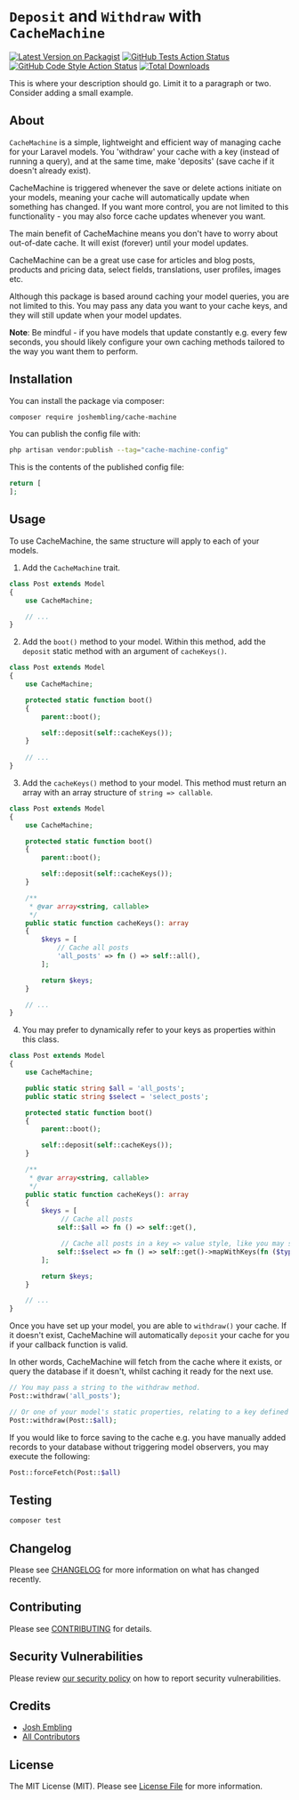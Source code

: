 # `Deposit` and `Withdraw` with `CacheMachine`

[![Latest Version on Packagist](https://img.shields.io/packagist/v/joshembling/cache-machine.svg?style=flat-square)](https://packagist.org/packages/joshembling/cache-machine)
[![GitHub Tests Action Status](https://img.shields.io/github/actions/workflow/status/joshembling/cache-machine/run-tests.yml?branch=main&label=tests&style=flat-square)](https://github.com/joshembling/cache-machine/actions?query=workflow%3Arun-tests+branch%3Amain)
[![GitHub Code Style Action Status](https://img.shields.io/github/actions/workflow/status/joshembling/cache-machine/fix-php-code-style-issues.yml?branch=main&label=code%20style&style=flat-square)](https://github.com/joshembling/cache-machine/actions?query=workflow%3A"Fix+PHP+code+style+issues"+branch%3Amain)
[![Total Downloads](https://img.shields.io/packagist/dt/joshembling/cache-machine.svg?style=flat-square)](https://packagist.org/packages/joshembling/cache-machine)

This is where your description should go. Limit it to a paragraph or two. Consider adding a small example.

## About

`CacheMachine` is a simple, lightweight and efficient way of managing cache for your Laravel models. You 'withdraw' your cache with a key (instead of running a query), and at the same time, make 'deposits' (save cache if it doesn't already exist).

CacheMachine is triggered whenever the save or delete actions initiate on your models, meaning your cache will automatically update when something has changed. If you want more control, you are not limited to this functionality - you may also force cache updates whenever you want.

The main benefit of CacheMachine means you don't have to worry about out-of-date cache. It will exist (forever) until your model updates.

CacheMachine can be a great use case for articles and blog posts, products and pricing data, select fields, translations, user profiles, images etc. 

Although this package is based around caching your model queries, you are not limited to this. You may pass any data you want to your cache keys, and they will still update when your model updates.

**Note**: Be mindful - if you have models that update constantly e.g. every few seconds, you should likely configure your own caching methods tailored to the way you want them to perform.

## Installation

You can install the package via composer:

```bash
composer require joshembling/cache-machine
```

You can publish the config file with:

```bash
php artisan vendor:publish --tag="cache-machine-config"
```

This is the contents of the published config file:

```php
return [
];
```

## Usage

To use CacheMachine, the same structure will apply to each of your models.

1) Add the `CacheMachine` trait.

```php
class Post extends Model
{
    use CacheMachine;

    // ...
}
```

2) Add the `boot()` method to your model. Within this method, add the `deposit` static method with an argument of `cacheKeys()`.

```php
class Post extends Model
{
    use CacheMachine;

    protected static function boot()
    {
        parent::boot();

        self::deposit(self::cacheKeys()); 
    }
    
    // ...
}
```

3) Add the `cacheKeys()` method to your model. This method must return an array with an array structure of `string => callable`.

```php
class Post extends Model
{
    use CacheMachine;

    protected static function boot()
    {
        parent::boot();

        self::deposit(self::cacheKeys()); 
    }

    /**
     * @var array<string, callable>
     */
    public static function cacheKeys(): array
    {
        $keys = [
            // Cache all posts
            'all_posts' => fn () => self::all(),
        ];

        return $keys;
    }

    // ...
}
```

4) You may prefer to dynamically refer to your keys as properties within this class.

```php
class Post extends Model
{
    use CacheMachine;

    public static string $all = 'all_posts';
    public static string $select = 'select_posts';

    protected static function boot()
    {
        parent::boot();

        self::deposit(self::cacheKeys()); 
    }

    /**
     * @var array<string, callable>
     */
    public static function cacheKeys(): array
    {
        $keys = [
             // Cache all posts
            self::$all => fn () => self::get(),

             // Cache all posts in a key => value style, like you may see on a select dropdown
            self::$select => fn () => self::get()->mapWithKeys(fn ($type) => [$type->id => $type->title]),
        ];

        return $keys;
    }

    // ...
}
```

Once you have set up your model, you are able to `withdraw()` your cache. If it doesn't exist, CacheMachine will automatically `deposit` your cache for you if your callback function is valid. 

In other words, CacheMachine will fetch from the cache where it exists, or query the database if it doesn't, whilst caching it ready for the next use.

```php
// You may pass a string to the withdraw method.
Post::withdraw('all_posts');

// Or one of your model's static properties, relating to a key defined in the `cacheKeys()` method.
Post::withdraw(Post::$all);
```

If you would like to force saving to the cache e.g. you have manually added records to your database without triggering model observers, you may execute the following:
```php
Post::forceFetch(Post::$all)
```

## Testing

```bash
composer test
```

## Changelog

Please see [CHANGELOG](CHANGELOG.md) for more information on what has changed recently.

## Contributing

Please see [CONTRIBUTING](CONTRIBUTING.md) for details.

## Security Vulnerabilities

Please review [our security policy](../../security/policy) on how to report security vulnerabilities.

## Credits

- [Josh Embling](https://github.com/joshembling)
- [All Contributors](../../contributors)

## License

The MIT License (MIT). Please see [License File](LICENSE.md) for more information.
